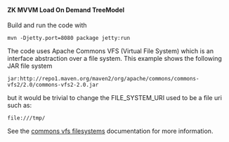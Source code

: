 
#### ZK MVVM Load On Demand TreeModel

Build and run the code with 

	mvn -Djetty.port=8080 package jetty:run

The code uses Apache Commons VFS (Virtual File System) which is an interface 
abstraction over a file system. This example shows the following JAR file system

	jar:http://repo1.maven.org/maven2/org/apache/commons/commons-vfs2/2.0/commons-vfs2-2.0.jar

but it would be trivial to change the FILE_SYSTEM_URI used to be a file uri such as: 

	file:///tmp/

See the [commons vfs filesystems](http://commons.apache.org/vfs/filesystems.html) documentation 
for more information. 
 

